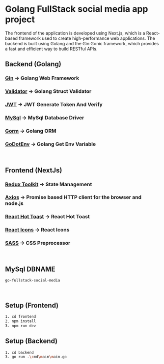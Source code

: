 # Golang FullStack social media app project

The frontend of the application is developed using Next.js, which is a React-based framework used to create high-performance web applications. The backend is built using Golang and the Gin Gonic framework, which provides a fast and efficient way to build RESTful APIs.

## Backend (Golang)

### [Gin](https://github.com/gin-gonic/gin) -> Golang Web Framework

### [Validator](https://github.com/go-playground/validator) -> Golang Struct Validator

### [JWT](https://github.com/golang-jwt/jwt) -> JWT Generate Token And Verify

### [MySql](https://github.com/go-sql-driver/mysql) -> MySql Database Driver

### [Gorm](https://gorm.io/) -> Golang ORM

### [GoDotEnv](https://github.com/joho/godotenv) -> Golang Get Env Variable

<br>

## Frontend (NextJs)

### [Redux Toolkit](https://github.com/gin-gonic/gin) -> State Management

### [Axios](https://github.com/go-playground/validator) -> Promise based HTTP client for the browser and node.js

### [React Hot Toast](https://github.com/golang-jwt/jwt) -> React Hot Toast

### [React Icons](https://github.com/go-sql-driver/mysql) -> React Icons

### [SASS](https://gorm.io/) -> CSS Preprocessor

<br>

## MySql DBNAME

```bash
go-fullstack-social-media
```

<br>

## Setup (Frontend)

```bash
1. cd frontend
2. npm install
3. npm run dev
```

## Setup (Backend)

```bash
1. cd backend
3. go run .\cmd\main\main.go
```
